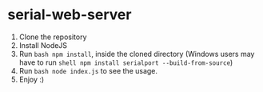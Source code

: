 # serial-web-server
1. Clone the repository
2. Install NodeJS
3. Run ```bash npm install```, inside the cloned directory (Windows users may have to run ```shell npm install serialport --build-from-source```)
4. Run ```bash node index.js``` to see the usage.
5. Enjoy :)

